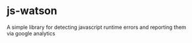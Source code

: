js-watson
=========

A simple library for detecting javascript runtime errors and reporting them via google analytics